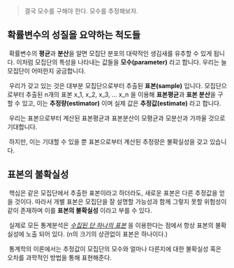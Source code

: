 > 결국 모수를 구해야 한다. 모수를 추정해보자.

## 확률변수의 성질을 요약하는 척도들

​	확률변수의 **평균**과 **분산**을 알면 모집단 분포의 대략적인 생김새를 유추할 수 있게 됩니다. 이처럼 모집단의 특성을 나타내는 값들을 **모수(parameter)** 라고 합니다. 우리는 늘 모집단이 어떠한지 궁금합니다.

​	우리가 갖고 있는 것은 대부분 모집단으로부터 추출된 **표본(sample)** 입니다. 모집단으로부터 추출된 n개의 표본 x_1, x_2, x_3, ... x_n 을 이용해 **표본평균**과 **표본 분산**을 구할 수 있고, 이는 **추정량(estimator)** 이며 실제 값은 **추정값(estimate)** 라고 합니다.

​	우리는 표본으로부터 계산된 표본평균과 표본분산이 모평균과 모분산과 가까울 것으로 기대합니다.

​	하지만, 이는 기대할 수 있을 뿐 표본으로부터 계산된 추정량은 불확실성을 갖고 있습니다.



## 표본의 불확실성

​	핵심은 같은 모집단에서 추출한 표본이라고 하더라도, 새로운 표본은 다른 추정값을 얻을 것이다. 따라서 개별 표본은 모집단을 잘 설명할 가능성과 함께 그렇지 못할 위험성이 같이 존재하며 이를 **표본의 불확실성** 이라고 부를 수 있다.

​	실제로 모든 통계분석은 <u>*수집된 단 하나의 표본*</u> 을 이용한다는 점에서 항상 표본의 불확실성에 노출 되어 있다. (n의 크기의 상관없이 표본은 하나이다.)

​	통계학의 이론에서는 추정값이 모집단의 모수와 얼마나 다른지에 대한 불확실성 혹은 오차를 과학적인 방법을 통해 표현해준다.

